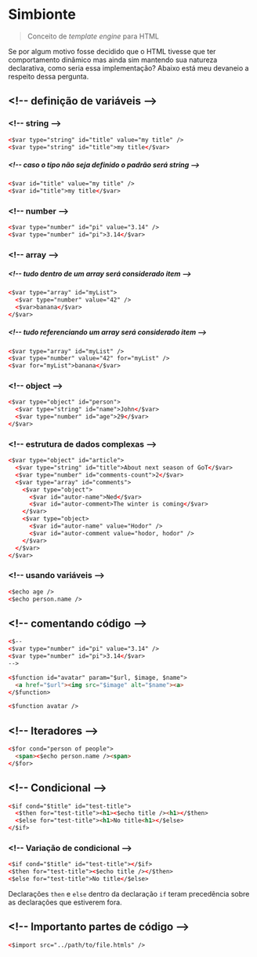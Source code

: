 # Simbionte
> Conceito de _template engine_ para HTML

Se por algum motivo fosse decidido que o HTML tivesse que ter comportamento dinâmico mas ainda sim mantendo sua natureza declarativa, como seria essa implementação?
Abaixo está meu devaneio a respeito dessa pergunta.

## &lt;!-- definição de variáveis --&gt;

### &lt;!-- string --&gt;
```html
<$var type="string" id="title" value="my title" />
<$var type="string" id="title">my title</$var>
```

##### &lt;!-- caso o tipo não seja definido o padrão será string --&gt;
```html
<$var id="title" value="my title" />
<$var id="title">my title</$var>
```

### &lt;!-- number --&gt;
```html
<$var type="number" id="pi" value="3.14" />
<$var type="number" id="pi">3.14</$var>
```

### &lt;!-- array --&gt;
##### &lt;!-- tudo dentro de um array será considerado item --&gt;
```html
<$var type="array" id="myList">
  <$var type="number" value="42" />
  <$var>banana</$var>
</$var>
```

##### &lt;!-- tudo referenciando um array será considerado item --&gt;
```html
<$var type="array" id="myList" />
<$var type="number" value="42" for="myList" />
<$var for="myList">banana</$var>
```

### &lt;!-- object --&gt;
```html
<$var type="object" id="person">
  <$var type="string" id="name">John</$var>
  <$var type="number" id="age">29</$var>
</$var>
```

### &lt;!-- estrutura de dados complexas --&gt;
```html
<$var type="object" id="article">
  <$var type="string" id="title">About next season of GoT</$var>
  <$var type="number" id="comments-count">2</$var>
  <$var type="array" id="comments">
    <$var type="object">
      <$var id="autor-name">Ned</$var>
      <$var id="autor-comment>The winter is coming</$var>
    </$var>
    <$var type="object>
      <$var id="autor-name" value="Hodor" />
      <$var id="autor-comment value="hodor, hodor" />
    </$var>
  </$var>
</$var>
```

### &lt;!-- usando variáveis --&gt;
```html
<$echo age />
<$echo person.name />
```

## &lt;!-- comentando código --&gt;
```html
<$--
<$var type="number" id="pi" value="3.14" />
<$var type="number" id="pi">3.14</$var>
-->
```

```html
<$function id="avatar" param="$url, $image, $name">
  <a href="$url"><img src="$image" alt="$name"><a>
</$function>

<$function avatar />
```

## &lt;!-- Iteradores --&gt;
```html
<$for cond="person of people">
  <span><$echo person.name /><span>
</$for>
```

## &lt;!-- Condicional --&gt;
```html
<$if cond="$title" id="test-title">
  <$then for="test-title"><h1><$echo title /><h1></$then>
  <$else for="test-title"><h1>No title<h1></$else>
</$if>
```

### &lt;!-- Variação de condicional --&gt;
```html
<$if cond="$title" id="test-title"></$if>
<$then for="test-title"><$echo title /></$then>
<$else for="test-title">No title</$else>
```
Declarações `then` e `else` dentro da declaração `if` teram precedência sobre as declarações que estiverem fora.


## &lt;!-- Importanto partes de código --&gt;
```html
<$import src="../path/to/file.htmls" />
```
